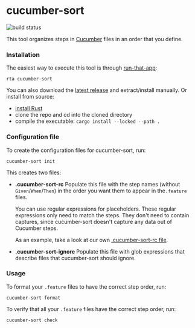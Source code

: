 # cucumber-sort

![build status](https://github.com/kevgo/cucumber-sort/actions/workflows/ci.yml/badge.svg)

This tool organizes steps in [Cucumber](https://cucumber.io) files in an order
that you define.

### Installation

The easiest way to execute this tool is through
[run-that-app](https://github.com/kevgo/run-that-app):

```
rta cucumber-sort
```

You can also download the
[latest release](https://github.com/kevgo/cucumber-sort/releases/latest) and
extract/install manually. Or install from source:

- [install Rust](https://rustup.rs)
- clone the repo and cd into the cloned directory
- compile the executable: `cargo install --locked --path .`

### Configuration file

To create the configuration files for cucumber-sort, run:

```
cucumber-sort init
```

This creates two files:

- **.cucumber-sort-rc** Populate this file with the step names (without
  `Given`/`When`/`Then`) in the order you want them to appear in the`.feature`
  files.

  You can use regular expressions for placeholders. These regular expressions
  only need to match the steps. They don't need to contain captures, since
  cucumber-sort doesn't capture any data out of Cucumber steps.

  As an example, take a look at our own
  [.cucumber-sort-rc file](.cucumber-sort-rc).

- **.cucumber-sort-ignore** Populate this file with glob expressions that
  describe files that cucumber-sort should ignore.

### Usage

To format your `.feature` files to have the correct step order, run:

```
cucumber-sort format
```

To verify that all your `.feature` files have the correct step order, run:

```
cucumber-sort check
```
